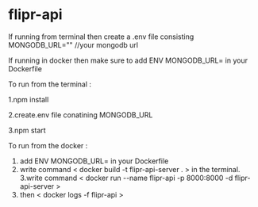 # flipr-api

If running from terminal then create a .env file consisting MONGODB_URL=""   //your mongodb url 

If running in docker then make sure to add ENV MONGODB_URL=<your mongodb url> in your Dockerfile


To run from the terminal :

1.npm install 

2.create.env file conatining MONGODB_URL

3.npm start


To run from the docker :

1. add ENV MONGODB_URL=<your mongodb url>  in your Dockerfile
2. write command <  docker build -t flipr-api-server . > in the terminal.
3.write command  < docker run --name flipr-api -p 8000:8000 -d flipr-api-server >
4. then < docker logs -f flipr-api >

